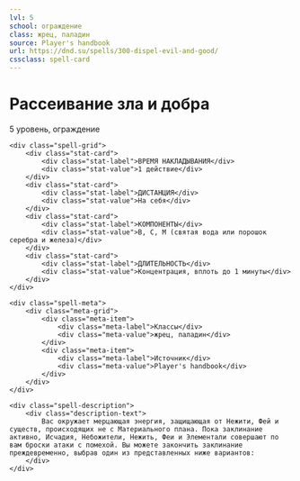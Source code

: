 ```yaml
---
lvl: 5
school: ограждение
class: жрец, паладин
source: Player's handbook
url: https://dnd.su/spells/300-dispel-evil-and-good/
cssclass: spell-card
---
```


<div class="spell-container">
    <div class="spell-header">
        <h1 class="spell-name">Рассеивание зла и добра</h1>
        <div class="spell-level">5 уровень, ограждение</div>
    </div>
    
    <div class="spell-grid">
        <div class="stat-card">
            <div class="stat-label">ВРЕМЯ НАКЛАДЫВАНИЯ</div>
            <div class="stat-value">1 действие</div>
        </div>
        <div class="stat-card">
            <div class="stat-label">ДИСТАНЦИЯ</div>
            <div class="stat-value">На себя</div>
        </div>
        <div class="stat-card">
            <div class="stat-label">КОМПОНЕНТЫ</div>
            <div class="stat-value">В, С, М (святая вода или порошок серебра и железа)</div>
        </div>
        <div class="stat-card">
            <div class="stat-label">ДЛИТЕЛЬНОСТЬ</div>
            <div class="stat-value">Концентрация, вплоть до 1 минуты</div>
        </div>
    </div>
    
    <div class="spell-meta">
        <div class="meta-grid">
            <div class="meta-item">
                <div class="meta-label">Классы</div>
                <div class="meta-value">жрец, паладин</div>
            </div>
            <div class="meta-item">
                <div class="meta-label">Источник</div>
                <div class="meta-value">Player's handbook</div>
            </div>
        </div>
    </div>
    
    <div class="spell-description">
        <div class="description-text">
            Вас окружает мерцающая энергия, защищающая от Нежити, Фей и существ, происходящих не с Материального плана. Пока заклинание активно, Исчадия, Небожители, Нежить, Феи и Элементали совершают по вам броски атаки с помехой. Вы можете закончить заклинание преждевременно, выбрав один из представленных ниже вариантов:
        </div>
    </div>
</div>